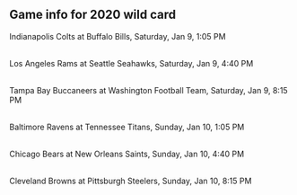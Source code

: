 ## Game info for 2020 wild card
Indianapolis Colts at Buffalo Bills, Saturday, Jan 9, 1:05 PM

<br/>Los Angeles Rams at Seattle Seahawks, Saturday, Jan 9, 4:40 PM

<br/>Tampa Bay Buccaneers at Washington Football Team, Saturday, Jan 9, 8:15 PM

<br/>Baltimore Ravens at Tennessee Titans, Sunday, Jan 10, 1:05 PM

<br/>Chicago Bears at New Orleans Saints, Sunday, Jan 10, 4:40 PM

<br/>Cleveland Browns at Pittsburgh Steelers, Sunday, Jan 10, 8:15 PM

